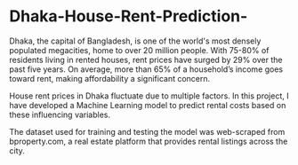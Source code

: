 # Dhaka-House-Rent-Prediction-

Dhaka, the capital of Bangladesh, is one of the world's most densely populated megacities, home to over 20 million people. With 75-80% of residents living in rented houses, rent prices have surged by 29% over the past five years. On average, more than 65% of a household’s income goes toward rent, making affordability a significant concern.

House rent prices in Dhaka fluctuate due to multiple factors. In this project, I have developed a Machine Learning model to predict rental costs based on these influencing variables.

The dataset used for training and testing the model was web-scraped from bproperty.com, a real estate platform that provides rental listings across the city.
